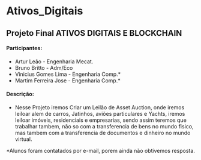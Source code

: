# Ativos_Digitais
## Projeto Final ATIVOS DIGITAIS E BLOCKCHAIN
#### Participantes:
- Artur Leão - Engenharia Mecat.
- Bruno Britto - Adm/Eco
- Vinicius Gomes Lima - Engenharia Comp.*
- Martim Ferreira Jose - Engenharia Comp.*
#### Descrição:

- Nesse Projeto iremos Criar um Leilão de Asset Auction, onde iremos leiloar alem de carros, Jatinhos, aviões particulares e Yachts, iremos leiloar imóveis, residenciais e empresarias, sendo assim teremos que trabalhar tambem, não so com a transferencia de bens no mundo fisico, mas tambem com a transferencia de documentos e dinheiro no mundo virtual.


*Alunos foram contatados por e-mail, porem ainda não obtivemos resposta.

